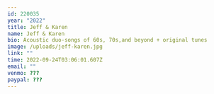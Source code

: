 ```yaml
---
id: 220035
year: "2022"
title: Jeff & Karen
name: Jeff & Karen
bio: Acoustic duo-songs of 60s, 70s,and beyond + original tunes
image: /uploads/jeff-karen.jpg
link: ""
time: 2022-09-24T03:06:01.607Z
email: ""
venmo: ???
paypal: ???
---
```

